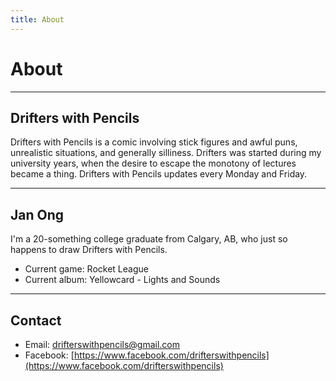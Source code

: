```yaml
---
title: About
---
```


# About
---
## Drifters with Pencils
Drifters with Pencils is a comic involving stick figures and awful puns, unrealistic situations, and generally silliness. Drifters was started during my university years, when the desire to escape the monotony of lectures became a thing. Drifters with Pencils updates every Monday and Friday. 

---

## Jan Ong
I'm a 20-something college graduate from Calgary, AB, who just so happens to draw Drifters with Pencils. 
* Current game: Rocket League
* Current album: Yellowcard - Lights and Sounds

---
## Contact
* Email: drifterswithpencils@gmail.com
* Facebook: [https://www.facebook.com/drifterswithpencils](https://www.facebook.com/drifterswithpencils)